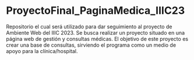 # ProyectoFinal_PaginaMedica_IIIC23
Repositorio el cual será utilizado para dar seguimiento al proyecto de Ambiente Web del IIIC 2023. Se busca realizar un proyecto situado en una página web de gestión y consultas médicas. El objetivo de este proyecto es crear una base de consultas, sirviendo el programa como un medio de apoyo para la clínica/hospital. 
